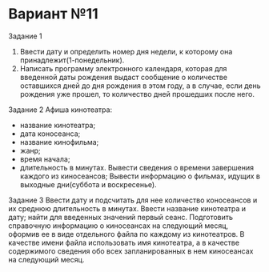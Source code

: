 # Вариант №11

Задание 1
1) Ввести дату и определить номер дня недели, к которому она принадлежит(1-понедельник).
2) Написать программу электронного календаря, которая для введенной даты рождения выдаст сообщение о количестве оставшихся дней до дня рождения в этом году, а в случае, если день рождения уже прошел, то количество дней прошедших после него.

Задание 2
Афиша кинотеатра:
- название кинотеатра;
- дата коносеанса;
- название кинофильма;
- жанр;
- время начала;
- длительность в минутах.
Вывести сведения о времени завершения каждого из киносеансов;
Вывести информацию о фильмах, идущих в выходные дни(суббота и воскресенье).

Задание 3
Ввести дату и подсчитать для нее количество коносеансов и их среднюю длительность в минутах.
Ввести название кинотеатра и дату; найти для введенных значений первый сеанс.
Подготовить справочную информацию о киносеансах на следующий месяц, оформив ее в виде отдельного файла по каждому из кинотеатров. В качестве имени файла использовать имя кинотеатра, а в качестве содержимого сведения обо всех запланированных в нем киносеансах на следующий месяц.
